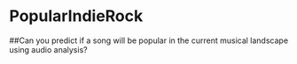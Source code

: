 # PopularIndieRock
##Can you predict if a song will be popular in the current musical landscape using audio analysis?

